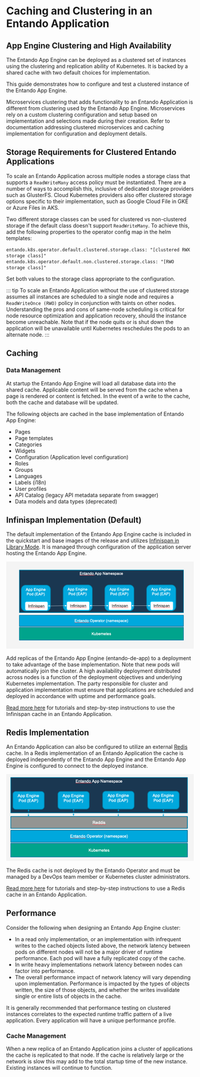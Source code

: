 # Caching and Clustering in an Entando Application

## App Engine Clustering and High Availability

The Entando App Engine can be deployed as a clustered set of instances using the clustering and replication ability of Kubernetes. It is backed by a shared cache with two default choices for implementation.

This guide demonstrates how to configure and test a clustered instance of the Entando App Engine.

Microservices clustering that adds functionality to an Entando Application is different from clustering used by the Entando App Engine. Microservices rely on a custom clustering configuration and setup based on implementation and selections made during their creation. Refer to documentation addressing clustered microservices and caching implementation for configuration and deployment details.

## Storage Requirements for Clustered Entando Applications

To scale an Entando Application across multiple nodes a storage class that supports a `ReadWriteMany` access policy must be instantiated. There are a number of ways to accomplish this, inclusive of dedicated storage providers such as GlusterFS. Cloud Kubernetes providers also offer clustered storage options specific to their implementation, such as Google Cloud File in GKE or Azure Files in AKS.

Two different storage classes can be used for clustered vs non-clustered storage if the default class doesn't support `ReadWriteMany`. To achieve this, add the following properties to the operator config map in the helm templates:

```
entando.k8s.operator.default.clustered.storage.class: "[clustered RWX storage class]"
entando.k8s.operator.default.non.clustered.storage.class: "[RWO storage class]"
```

Set both values to the storage class appropriate to the configuration.

::: tip
To scale an Entando Application without the use of clustered storage assumes all instances are scheduled to a single node and requires a `ReadWriteOnce (RWO)` policy in conjunction with taints on other nodes. Understanding the pros and cons of same-node scheduling is critical for node resource optimization and application recovery, should the instance become unreachable. Note that if the node quits or is shut down the application will be unavailable until Kubernetes reschedules the pods to an alternate node.
:::

## Caching

### Data Management

At startup the Entando App Engine will load all database data into the shared cache. Applicable content will be served from the cache when a page is rendered or content is fetched. In the event of a write to the cache, both the cache and database will be updated.  

The following objects are cached in the base implementation of Entando App Engine:

- Pages
- Page templates
- Categories
- Widgets
- Configuration (Application level configuration)
- Roles
- Groups
- Languages
- Labels (i18n)
- User profiles
- API Catalog (legacy API metadata separate from swagger)
- Data models and data types (deprecated)

## Infinispan Implementation (Default)

The default implementation of the Entando App Engine cache is included in the quickstart and base images of the release and utilizes [Infinispan in Library Mode](https://infinispan.org/docs/stable/titles/embedding/embedding.html#install_library). It is managed through configuration of the application server hosting the Entando App Engine.

![Infinispan Caching](./img/infinispan-caching.png)

Add replicas of the Entando App Engine (entando-de-app) to a deployment to take advantage of the base implementation. Note that new pods will automatically join the cluster. A high availability deployment distributed across nodes is a function of the deployment objectives and underlying Kubernetes implementation. The party responsible for cluster and application implementation must ensure that applications are scheduled and deployed in accordance with uptime and performance goals.

[Read more here](../../tutorials/devops/caching-and-clustering) for tutorials and step-by-step instructions to use the Infinispan cache in an Entando Application.

## Redis Implementation

An Entando Application can also be configured to utilize an external [Redis](https://redis.io/) cache. In a Redis implementation of an Entando Application the cache is deployed independently of the Entando App Engine and the Entando App Engine is configured to connect to the deployed instance.

![Redis Caching](./img/redis-caching.png)

The Redis cache is not deployed by the Entando Operator and must be managed by a DevOps team member or Kubernetes cluster administrators.

[Read more here](../../tutorials/devops/caching-and-clustering.md#configuring-and-deploying-with-redis) for tutorials and step-by-step instructions to use a Redis cache in an Entando Application.

## Performance

Consider the following when designing an Entando App Engine cluster:

- In a read only implementation, or an implementation with infrequent writes to the cached objects listed above, the network latency between pods on different nodes will not be a major driver of runtime performance. Each pod will have a fully replicated copy of the cache.
- In write heavy implementations network latency between nodes can factor into performance.
- The overall performance impact of network latency will vary depending upon implementation. Performance is impacted by the types of objects written, the size of those objects, and whether the writes invalidate single or entire lists of objects in the cache.

It is generally recommended that performance testing on clustered instances correlates to the expected runtime traffic pattern of a live application. Every application will have a unique performance profile.

### Cache Management

When a new replica of an Entando Application joins a cluster of applications the cache is replicated to that node. If the cache is relatively large or the network is slow this may add to the total startup time of the new instance. Existing instances will continue to function.

